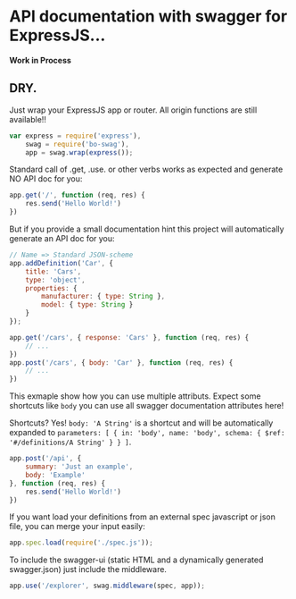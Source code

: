 # API documentation with swagger for ExpressJS...

**Work in Process**

## DRY.

Just wrap your ExpressJS app or router. All origin functions are still available!!

```js
var express = require('express'),
	swag = require('bo-swag'),
	app = swag.wrap(express());
```

Standard call of .get, .use. or other verbs works as expected and generate NO API doc for you:

```js
app.get('/', function (req, res) {
	res.send('Hello World!')
})
```

But if you provide a small documentation hint this project will automatically generate an API doc for you:

```js
// Name => Standard JSON-scheme
app.addDefinition('Car', {
	title: 'Cars',
	type: 'object',
	properties: {
		manufacturer: { type: String },
		model: { type: String }
	}
});

app.get('/cars', { response: 'Cars' }, function (req, res) {
	// ...
})
app.post('/cars', { body: 'Car' }, function (req, res) {
	// ...
})
```

This exmaple show how you can use multiple attributs. Expect
some shortcuts like `body` you can use all swagger documentation
attributes here!

Shortcuts? Yes! `body: 'A String'` is a shortcut and will be
automatically expanded to `parameters: [ { in: 'body', name: 'body', schema: { $ref: '#/definitions/A String' } } ]`.

```js
app.post('/api', {
	summary: 'Just an example',
	body: 'Example'
}, function (req, res) {
	res.send('Hello World!')
})
```

If you want load your definitions from an external spec
javascript or json file, you can merge your input easily:

```js
app.spec.load(require('./spec.js'));
```

To include the swagger-ui (static HTML and a dynamically
generated swagger.json) just include the middleware.

```js
app.use('/explorer', swag.middleware(spec, app));
```
